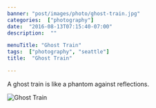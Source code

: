 ```yaml
---
banner: "post/images/photo/ghost-train.jpg"
categories:  ["photography"]
date:  "2016-08-13T07:15:40-07:00"
description:  ""

menuTitle: "Ghost Train"
tags:  ["photography", "seattle"]
title:  "Ghost Train"

---
```

A ghost train is like a phantom against reflections.
<!--more-->
![Ghost Train](/post/images/photo/ghost-train.jpg)
